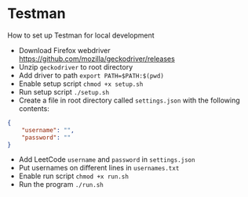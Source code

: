 # Testman
How to set up Testman for local development
- Download Firefox webdriver https://github.com/mozilla/geckodriver/releases 
- Unzip `geckodriver` to root directory
- Add driver to path `export PATH=$PATH:$(pwd)`
- Enable setup script `chmod +x setup.sh`
- Run setup script `./setup.sh`
- Create a file in root directory called `settings.json` with the following contents:
```json
{
    "username": "",
    "password": ""
}
```
- Add LeetCode `username` and `password` in `settings.json`
- Put usernames on different lines in `usernames.txt`
- Enable run script `chmod +x run.sh`
- Run the program `./run.sh`